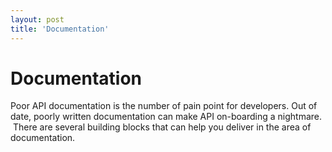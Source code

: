 ```yaml
---
layout: post
title: 'Documentation'
---
```

<h1>Documentation</h1>
<p>Poor API documentation is the number of pain point for developers. Out of date, poorly written documentation can make API on-boarding a nightmare. &nbsp;There are several building blocks that can help you deliver in the area of documentation.</p>